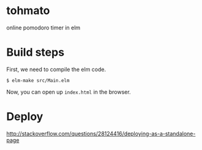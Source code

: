 # tohmato
online pomodoro timer in elm

# Build steps

First, we need to compile the elm code.

```shell
$ elm-make src/Main.elm
```

Now, you can open up `index.html` in the browser.

# Deploy

http://stackoverflow.com/questions/28124416/deploying-as-a-standalone-page
